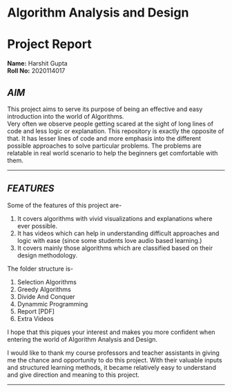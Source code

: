 # **Algorithm Analysis and Design**

# Project Report

**Name:** Harshit Gupta <br>
**Roll No:** 2020114017

## **$AIM$**

This project aims to serve its purpose of being an effective and easy introduction into the world of Algorithms. <br>
Very often we observe people getting scared at the sight of long lines of code and less logic or explanation. This repository is exactly the opposite of that. It has lesser lines of code and more emphasis into the different possible approaches to solve particular problems. The problems are relatable in real world scenario to help the beginners get comfortable with them. 

-----

## **$FEATURES$**
Some of the features of this project are-
1. It covers algorithms with vivid visualizations and explanations where ever possible. 
2. It has videos which can help in understanding difficult approaches and logic with ease (since some students love audio based learning.)
3. It covers mainly those algorithms which are classified based on their design methodology. 

The folder structure is-

1. Selection Algorithms
2. Greedy Algorithms
3. Divide And Conquer
4. Dynammic Programming
5. Report [PDF]
6. Extra Videos 

I hope that this piques your interest and makes you more confident when entering the world of Algorithm Analysis and Design.

I would like to thank my course professors and teacher assistants in giving me the chance and opportunity to do this project. With their valuable inputs and structured learning methods, it became relatively easy to understand and give direction and meaning to this project. 

-----

